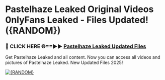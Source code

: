 # Pastelhaze Leaked Original Videos 0nlyFans Leaked - Files Updated! ({RANDOM})

<h3>🔴 CLICK HERE 🌐==►► <a href="https://betterlinks.top/A2PfLJ" rel="nofollow">Pastelhaze Leaked Updated Files</a></h3>

Get Pastelhaze Leaked and all content. Now you can access all videos and pictures of Pastelhaze Leaked. New Updated Files 2025!

[![{RANDOM}](https://i.imgur.com/ppqm5kG.gif)](https://betterlinks.top/A2PfLJ)